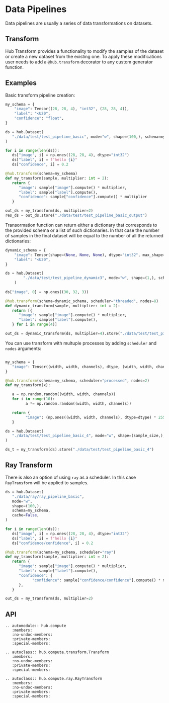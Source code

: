 # Data Pipelines

Data pipelines are usually a series of data transformations on datasets. 

## Transform
Hub Transform provides a functionality to modify the samples of the dataset or create a new dataset from the existing one. 
To apply these modifications user needs to add a `@hub.transform` decorator to any custom generator function. 

## Examples

Basic transform pipeline creation:

```python
my_schema = {
    "image": Tensor((28, 28, 4), "int32", (28, 28, 4)),
    "label": "<U20",
    "confidence": "float",
}

ds = hub.Dataset(
   "./data/test/test_pipeline_basic", mode="w", shape=(100,), schema=my_schema
)

for i in range(len(ds)):
   ds["image", i] = np.ones((28, 28, 4), dtype="int32")
   ds["label", i] = f"hello {i}"
   ds["confidence", i] = 0.2

@hub.transform(schema=my_schema)
def my_transform(sample, multiplier: int = 2):
   return {
      "image": sample["image"].compute() * multiplier,
      "label": sample["label"].compute(),
      "confidence": sample["confidence"].compute() * multiplier
   }

out_ds = my_transform(ds, multiplier=2)
res_ds = out_ds.store("./data/test/test_pipeline_basic_output")
```

Transormation function can return either a dictionary that corresponds to the provided schema or a list of such dictionaries. In that case the number of samples in the final dataset will be equal to the number of all the returned dictionaries:

```python
dynamic_schema = {
    "image": Tensor(shape=(None, None, None), dtype="int32", max_shape=(32, 32, 3)),
    "label": "<U20",
}

ds = hub.Dataset(
        "./data/test/test_pipeline_dynamic3", mode="w", shape=(1,), schema=dynamic_schema, cache=False
    )
    
ds["image", 0] = np.ones((30, 32, 3))

@hub.transform(schema=dynamic_schema, scheduler="threaded", nodes=8)
def dynamic_transform(sample, multiplier: int = 2):
   return [{
      "image": sample["image"].compute() * multiplier,
      "label": sample["label"].compute(),
   } for i in range(4)]

out_ds = dynamic_transform(ds, multiplier=4).store("./data/test/test_pipeline_dynamic_output2")
```

You can use transform with multuple processes by adding `scheduler` and `nodes` arguments:

```python

my_schema = {
   "image": Tensor((width, width, channels), dtype, (width, width, channels), chunks=(sample_size // 20, width, width, channels)),
}

@hub.transform(schema=my_schema, scheduler="processed", nodes=2)
def my_transform(x):

   a = np.random.random((width, width, channels))
   for i in range(10):
         a *= np.random.random((width, width, channels))

   return {
         "image": (np.ones((width, width, channels), dtype=dtype) * 255),
   }

ds = hub.Dataset(
   "./data/test/test_pipeline_basic_4", mode="w", shape=(sample_size,), schema=my_schema, cache=0
)

ds_t = my_transform(ds).store("./data/test/test_pipeline_basic_4")
```

## Ray Transform

There is also an option of using `ray` as a scheduler. In this case `RayTransform` will be applied to samples.

```python
ds = hub.Dataset(
   "./data/ray/ray_pipeline_basic",
   mode="w",
   shape=(100,),
   schema=my_schema,
   cache=False,
)

for i in range(len(ds)):
   ds["image", i] = np.ones((28, 28, 4), dtype="int32")
   ds["label", i] = f"hello {i}"
   ds["confidence/confidence", i] = 0.2

@hub.transform(schema=my_schema, scheduler="ray")
def my_transform(sample, multiplier: int = 2):
   return {
      "image": sample["image"].compute() * multiplier,
      "label": sample["label"].compute(),
      "confidence": {
            "confidence": sample["confidence/confidence"].compute() * multiplier
      },
   }

out_ds = my_transform(ds, multiplier=2)
```
## API
```eval_rst
.. automodule:: hub.compute
   :members:
   :no-undoc-members:
   :private-members:
   :special-members:
```
```eval_rst
.. autoclass:: hub.compute.transform.Transform
   :members:
   :no-undoc-members:
   :private-members:
   :special-members:
```
```eval_rst
.. autoclass:: hub.compute.ray.RayTransform
   :members:
   :no-undoc-members:
   :private-members:
   :special-members:
```